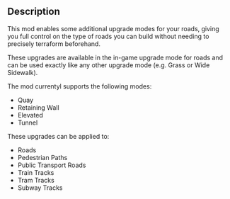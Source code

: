 ## Description
This mod enables some additional upgrade modes for your roads, giving you full control on the type of roads you can build without needing to precisely terraform beforehand.

These upgrades are available in the in-game upgrade mode for roads and can be used exactly like any other upgrade mode (e.g. Grass or Wide Sidewalk).

The mod currentyl supports the following modes:
- Quay
- Retaining Wall
- Elevated
- Tunnel

These upgrades can be applied to:
- Roads
- Pedestrian Paths
- Public Transport Roads
- Train Tracks
- Tram Tracks
- Subway Tracks